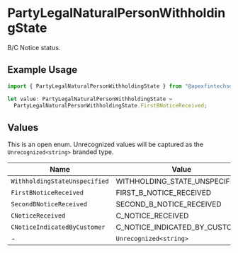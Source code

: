 # PartyLegalNaturalPersonWithholdingState

B/C Notice status.

## Example Usage

```typescript
import { PartyLegalNaturalPersonWithholdingState } from "@apexfintechsolutions/ascend-sdk/models/components";

let value: PartyLegalNaturalPersonWithholdingState =
  PartyLegalNaturalPersonWithholdingState.FirstBNoticeReceived;
```

## Values

This is an open enum. Unrecognized values will be captured as the `Unrecognized<string>` branded type.

| Name                           | Value                          |
| ------------------------------ | ------------------------------ |
| `WithholdingStateUnspecified`  | WITHHOLDING_STATE_UNSPECIFIED  |
| `FirstBNoticeReceived`         | FIRST_B_NOTICE_RECEIVED        |
| `SecondBNoticeReceived`        | SECOND_B_NOTICE_RECEIVED       |
| `CNoticeReceived`              | C_NOTICE_RECEIVED              |
| `CNoticeIndicatedByCustomer`   | C_NOTICE_INDICATED_BY_CUSTOMER |
| -                              | `Unrecognized<string>`         |
